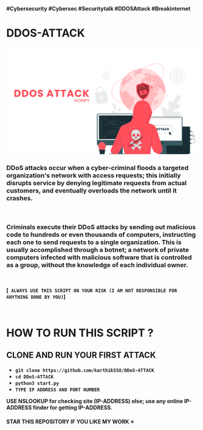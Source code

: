 #### #Cybersecurity #Cybersec #Securitytalk #DDOSAttack #Breakinternet

# <b> DDOS-ATTACK

<center><img src="assets/ddos.png"/> </center>

### DDoS attacks occur when a cyber-criminal floods a targeted organization's network with access requests; this initially disrupts service by denying legitimate requests from actual customers, and eventually overloads the network until it crashes.

<br>

### Criminals execute their DDoS attacks by sending out malicious code to hundreds or even thousands of computers, instructing each one to send requests to a single organization. This is usually accomplished through a botnet; a network of private computers infected with malicious software that is controlled as a group, without the knowledge of each individual owner.
<br>

[` ALWAYS USE THIS SCRIPT ON YOUR RISK (I AM NOT RESPONSIBLE FOR ANYTHING DONE BY YOU)`]

<br>

# HOW TO RUN THIS SCRIPT ?

## CLONE AND RUN YOUR FIRST ATTACK

- `git clone https://github.com/karthik558/DDoS-ATTACK `
- `cd DDoS-ATTACK`
- `python3 start.py`
- `TYPE IP ADDRESS AND PORT NUMBER`
<p> USE NSLOOKUP for checking site (IP-ADDRESS) else; use any online IP-ADDRESS finder for getting IP-ADDRESS.

#### STAR THIS REPOSITORY IF YOU LIKE MY WORK ⭐
